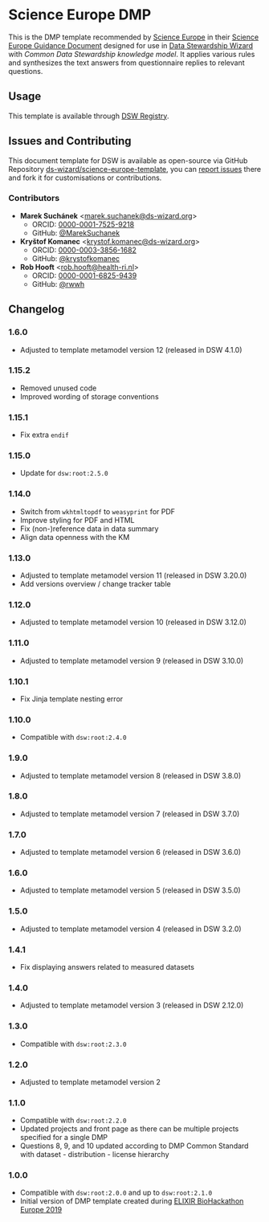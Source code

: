 # Science Europe DMP

This is the DMP template recommended by [Science Europe](https://www.scienceeurope.org) in their [Science Europe Guidance Document](https://www.scienceeurope.org/media/nsxdyvqn/se_guidance_document_rdmps.pdf) designed for use in [Data Stewardship Wizard](https://ds-wizard.org) with *Common Data Stewardship knowledge model*. It applies various rules and synthesizes the text answers from questionnaire replies to relevant questions.


## Usage

This template is available through [DSW Registry](https://registry.ds-wizard.org/templates).


## Issues and Contributing

This document template for DSW is available as open-source via GitHub Repository [ds-wizard/science-europe-template](https://github.com/ds-wizard/science-europe-template), you can [report issues](https://github.com/ds-wizard/science-europe-template/issues) there and fork it for customisations or contributions.


### Contributors

* **Marek Suchánek** <[marek.suchanek@ds-wizard.org](mailto:marek.suchanek@ds-wizard.org)>
  * ORCID: [0000-0001-7525-9218](https://orcid.org/0000-0001-7525-9218)
  * GitHub: [@MarekSuchanek](https://github.com/MarekSuchanek)
* **Kryštof Komanec** <[krystof.komanec@ds-wizard.org](mailto:krystof.komanec@ds-wizard.org)>
  * ORCID: [0000-0003-3856-1682](https://orcid.org/0000-0003-3856-1682)
  * GitHub: [@krystofkomanec](https://github.com/krystofkomanec)
* **Rob Hooft** <[rob.hooft@health-ri.nl](mailto:rob.hooft@health-ri.nl)>
  * ORCID: [0000-0001-6825-9439](https://orcid.org/0000-0001-6825-9439)
  * GitHub: [@rwwh](https://github.com/rwwh)


## Changelog

### 1.6.0

- Adjusted to template metamodel version 12 (released in DSW 4.1.0)

### 1.15.2

- Removed unused code
- Improved wording of storage conventions

### 1.15.1

- Fix extra `endif`

### 1.15.0

- Update for `dsw:root:2.5.0`

### 1.14.0

- Switch from `wkhtmltopdf` to `weasyprint` for PDF
- Improve styling for PDF and HTML
- Fix (non-)reference data in data summary
- Align data openness with the KM

### 1.13.0

- Adjusted to template metamodel version 11 (released in DSW 3.20.0)
- Add versions overview / change tracker table

### 1.12.0

- Adjusted to template metamodel version 10 (released in DSW 3.12.0)

### 1.11.0

- Adjusted to template metamodel version 9 (released in DSW 3.10.0)

### 1.10.1

- Fix Jinja template nesting error

### 1.10.0

- Compatible with `dsw:root:2.4.0`

### 1.9.0

- Adjusted to template metamodel version 8 (released in DSW 3.8.0)

### 1.8.0

- Adjusted to template metamodel version 7 (released in DSW 3.7.0)

### 1.7.0

- Adjusted to template metamodel version 6 (released in DSW 3.6.0)

### 1.6.0

- Adjusted to template metamodel version 5 (released in DSW 3.5.0)

### 1.5.0

- Adjusted to template metamodel version 4 (released in DSW 3.2.0)

### 1.4.1

- Fix displaying answers related to measured datasets

### 1.4.0

- Adjusted to template metamodel version 3 (released in DSW 2.12.0)

### 1.3.0

- Compatible with `dsw:root:2.3.0`

### 1.2.0

- Adjusted to template metamodel version 2

### 1.1.0

- Compatible with `dsw:root:2.2.0`
- Updated projects and front page as there can be multiple projects specified for a single DMP
- Questions 8, 9, and 10 updated according to DMP Common Standard with dataset - distribution - license hierarchy

### 1.0.0

- Compatible with `dsw:root:2.0.0` and up to `dsw:root:2.1.0`
- Initial version of DMP template created during [ELIXIR BioHackathon Europe 2019](https://www.biohackathon-europe.org)
